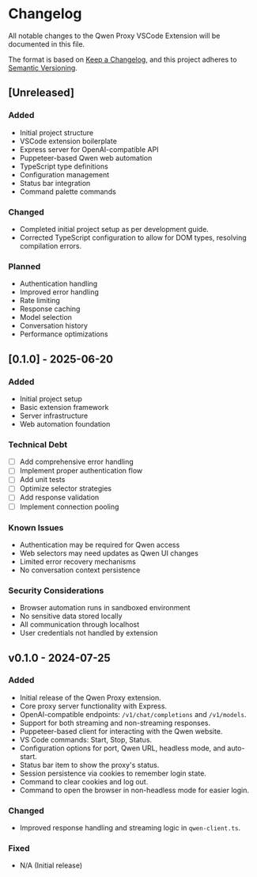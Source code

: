 # Changelog

All notable changes to the Qwen Proxy VSCode Extension will be documented in this file.

The format is based on [Keep a Changelog](https://keepachangelog.com/en/1.0.0/),
and this project adheres to [Semantic Versioning](https://semver.org/spec/v2.0.0.html).

## [Unreleased]

### Added
- Initial project structure
- VSCode extension boilerplate
- Express server for OpenAI-compatible API
- Puppeteer-based Qwen web automation
- TypeScript type definitions
- Configuration management
- Status bar integration
- Command palette commands

### Changed
- Completed initial project setup as per development guide.
- Corrected TypeScript configuration to allow for DOM types, resolving compilation errors.

### Planned
- Authentication handling
- Improved error handling
- Rate limiting
- Response caching
- Model selection
- Conversation history
- Performance optimizations

## [0.1.0] - 2025-06-20

### Added
- Initial project setup
- Basic extension framework
- Server infrastructure
- Web automation foundation

### Technical Debt
- [ ] Add comprehensive error handling
- [ ] Implement proper authentication flow
- [ ] Add unit tests
- [ ] Optimize selector strategies
- [ ] Add response validation
- [ ] Implement connection pooling

### Known Issues
- Authentication may be required for Qwen access
- Web selectors may need updates as Qwen UI changes
- Limited error recovery mechanisms
- No conversation context persistence

### Security Considerations
- Browser automation runs in sandboxed environment
- No sensitive data stored locally
- All communication through localhost
- User credentials not handled by extension

## v0.1.0 - 2024-07-25

### Added
- Initial release of the Qwen Proxy extension.
- Core proxy server functionality with Express.
- OpenAI-compatible endpoints: `/v1/chat/completions` and `/v1/models`.
- Support for both streaming and non-streaming responses.
- Puppeteer-based client for interacting with the Qwen website.
- VS Code commands: Start, Stop, Status.
- Configuration options for port, Qwen URL, headless mode, and auto-start.
- Status bar item to show the proxy's status.
- Session persistence via cookies to remember login state.
- Command to clear cookies and log out.
- Command to open the browser in non-headless mode for easier login.

### Changed
- Improved response handling and streaming logic in `qwen-client.ts`.

### Fixed
- N/A (Initial release)
